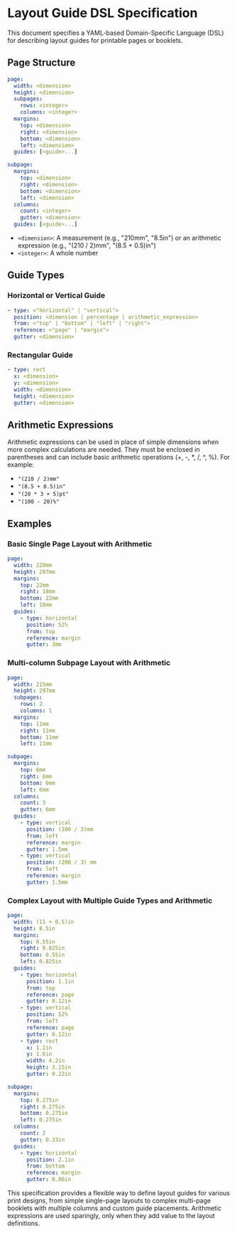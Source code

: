# Layout Guide DSL Specification

This document specifies a YAML-based Domain-Specific Language (DSL) for describing layout guides for printable pages or booklets.

## Page Structure

```yaml
page:
  width: <dimension>
  height: <dimension>
  subpages:
    rows: <integer>
    columns: <integer>
  margins:
    top: <dimension>
    right: <dimension>
    bottom: <dimension>
    left: <dimension>
  guides: [<guide>...]

subpage:
  margins:
    top: <dimension>
    right: <dimension>
    bottom: <dimension>
    left: <dimension>
  columns:
    count: <integer>
    gutter: <dimension>
  guides: [<guide>...]
```

- `<dimension>`: A measurement (e.g., "210mm", "8.5in") or an arithmetic expression (e.g., "(210 / 2)mm", "(8.5 + 0.5)in")
- `<integer>`: A whole number

## Guide Types

### Horizontal or Vertical Guide

```yaml
- type: <"horizontal" | "vertical">
  position: <dimension | percentage | arithmetic_expression>
  from: <"top" | "bottom" | "left" | "right">
  reference: <"page" | "margin">
  gutter: <dimension>
```

### Rectangular Guide

```yaml
- type: rect
  x: <dimension>
  y: <dimension>
  width: <dimension>
  height: <dimension>
  gutter: <dimension>
```

## Arithmetic Expressions

Arithmetic expressions can be used in place of simple dimensions when more complex calculations are needed. They must be enclosed in parentheses and can include basic arithmetic operations (+, -, *, /, ^, %). For example:

- `"(210 / 2)mm"`
- `"(8.5 + 0.5)in"`
- `"(20 * 3 + 5)pt"`
- `"(100 - 20)%"`

## Examples

### Basic Single Page Layout with Arithmetic

```yaml
page:
  width: 220mm
  height: 297mm
  margins:
    top: 22mm
    right: 18mm
    bottom: 22mm
    left: 18mm
  guides:
    - type: horizontal
      position: 52%
      from: top
      reference: margin
      gutter: 3mm
```

### Multi-column Subpage Layout with Arithmetic

```yaml
page:
  width: 215mm
  height: 297mm
  subpages:
    rows: 2
    columns: 1
  margins:
    top: 11mm
    right: 11mm
    bottom: 11mm
    left: 11mm

subpage:
  margins:
    top: 6mm
    right: 6mm
    bottom: 6mm
    left: 6mm
  columns:
    count: 3
    gutter: 6mm
  guides:
    - type: vertical
      position: (100 / 3)mm
      from: left
      reference: margin
      gutter: 1.5mm
    - type: vertical
      position: (200 / 3) mm
      from: left
      reference: margin
      gutter: 1.5mm
```

### Complex Layout with Multiple Guide Types and Arithmetic

```yaml
page:
  width: (11 + 0.5)in
  height: 8.5in
  margins:
    top: 0.55in
    right: 0.825in
    bottom: 0.55in
    left: 0.825in
  guides:
    - type: horizontal
      position: 1.1in
      from: top
      reference: page
      gutter: 0.12in
    - type: vertical
      position: 52%
      from: left
      reference: page
      gutter: 0.12in
    - type: rect
      x: 1.1in
      y: 1.6in
      width: 4.2in
      height: 3.15in
      gutter: 0.22in

subpage:
  margins:
    top: 0.275in
    right: 0.275in
    bottom: 0.275in
    left: 0.275in
  columns:
    count: 2
    gutter: 0.33in
  guides:
    - type: horizontal
      position: 2.1in
      from: bottom
      reference: margin
      gutter: 0.06in
```

This specification provides a flexible way to define layout guides for various print designs, from simple single-page layouts to complex multi-page booklets with multiple columns and custom guide placements. Arithmetic expressions are used sparingly, only when they add value to the layout definitions.
